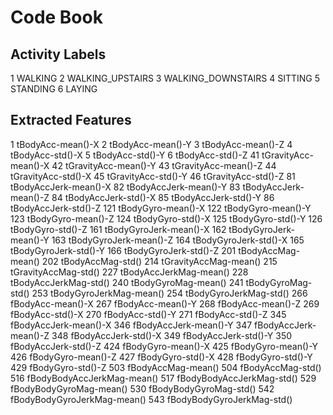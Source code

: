 # Code Book

## Activity Labels

1 WALKING
2 WALKING_UPSTAIRS
3 WALKING_DOWNSTAIRS
4 SITTING
5 STANDING
6 LAYING

## Extracted Features

1 tBodyAcc-mean()-X
2 tBodyAcc-mean()-Y
3 tBodyAcc-mean()-Z
4 tBodyAcc-std()-X
5 tBodyAcc-std()-Y
6 tBodyAcc-std()-Z
41 tGravityAcc-mean()-X
42 tGravityAcc-mean()-Y
43 tGravityAcc-mean()-Z
44 tGravityAcc-std()-X
45 tGravityAcc-std()-Y
46 tGravityAcc-std()-Z
81 tBodyAccJerk-mean()-X
82 tBodyAccJerk-mean()-Y
83 tBodyAccJerk-mean()-Z
84 tBodyAccJerk-std()-X
85 tBodyAccJerk-std()-Y
86 tBodyAccJerk-std()-Z
121 tBodyGyro-mean()-X
122 tBodyGyro-mean()-Y
123 tBodyGyro-mean()-Z
124 tBodyGyro-std()-X
125 tBodyGyro-std()-Y
126 tBodyGyro-std()-Z
161 tBodyGyroJerk-mean()-X
162 tBodyGyroJerk-mean()-Y
163 tBodyGyroJerk-mean()-Z
164 tBodyGyroJerk-std()-X
165 tBodyGyroJerk-std()-Y
166 tBodyGyroJerk-std()-Z
201 tBodyAccMag-mean()
202 tBodyAccMag-std()
214 tGravityAccMag-mean()
215 tGravityAccMag-std()
227 tBodyAccJerkMag-mean()
228 tBodyAccJerkMag-std()
240 tBodyGyroMag-mean()
241 tBodyGyroMag-std()
253 tBodyGyroJerkMag-mean()
254 tBodyGyroJerkMag-std()
266 fBodyAcc-mean()-X
267 fBodyAcc-mean()-Y
268 fBodyAcc-mean()-Z
269 fBodyAcc-std()-X
270 fBodyAcc-std()-Y
271 fBodyAcc-std()-Z
345 fBodyAccJerk-mean()-X
346 fBodyAccJerk-mean()-Y
347 fBodyAccJerk-mean()-Z
348 fBodyAccJerk-std()-X
349 fBodyAccJerk-std()-Y
350 fBodyAccJerk-std()-Z
424 fBodyGyro-mean()-X
425 fBodyGyro-mean()-Y
426 fBodyGyro-mean()-Z
427 fBodyGyro-std()-X
428 fBodyGyro-std()-Y
429 fBodyGyro-std()-Z
503 fBodyAccMag-mean()
504 fBodyAccMag-std()
516 fBodyBodyAccJerkMag-mean()
517 fBodyBodyAccJerkMag-std()
529 fBodyBodyGyroMag-mean()
530 fBodyBodyGyroMag-std()
542 fBodyBodyGyroJerkMag-mean()
543 fBodyBodyGyroJerkMag-std()
